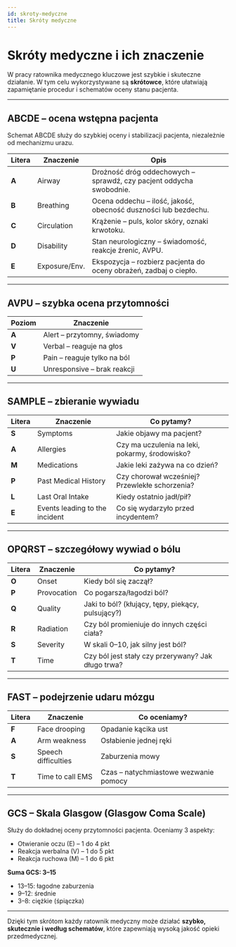 ```yaml
---
id: skroty-medyczne
title: Skróty medyczne
---
```


# Skróty medyczne i ich znaczenie

W pracy ratownika medycznego kluczowe jest szybkie i skuteczne działanie. W tym celu wykorzystywane są **skrótowce**, które ułatwiają zapamiętanie procedur i schematów oceny stanu pacjenta.

---

## ABCDE – ocena wstępna pacjenta

Schemat ABCDE służy do szybkiej oceny i stabilizacji pacjenta, niezależnie od mechanizmu urazu.

| Litera | Znaczenie        | Opis                                                                 |
|--------|------------------|----------------------------------------------------------------------|
| **A**  | Airway           | Drożność dróg oddechowych – sprawdź, czy pacjent oddycha swobodnie. |
| **B**  | Breathing        | Ocena oddechu – ilość, jakość, obecność duszności lub bezdechu.     |
| **C**  | Circulation      | Krążenie – puls, kolor skóry, oznaki krwotoku.                      |
| **D**  | Disability       | Stan neurologiczny – świadomość, reakcje źrenic, AVPU.               |
| **E**  | Exposure/Env.    | Ekspozycja – rozbierz pacjenta do oceny obrażeń, zadbaj o ciepło.    |

---

## AVPU – szybka ocena przytomności

| Poziom  | Znaczenie                         |
|--------|-----------------------------------|
| **A**  | Alert – przytomny, świadomy       |
| **V**  | Verbal – reaguje na głos          |
| **P**  | Pain – reaguje tylko na ból       |
| **U**  | Unresponsive – brak reakcji       |

---

## SAMPLE – zbieranie wywiadu

| Litera | Znaczenie                      | Co pytamy?                                              |
|--------|--------------------------------|---------------------------------------------------------|
| **S**  | Symptoms                       | Jakie objawy ma pacjent?                               |
| **A**  | Allergies                      | Czy ma uczulenia na leki, pokarmy, środowisko?         |
| **M**  | Medications                    | Jakie leki zażywa na co dzień?                         |
| **P**  | Past Medical History           | Czy chorował wcześniej? Przewlekłe schorzenia?         |
| **L**  | Last Oral Intake               | Kiedy ostatnio jadł/pił?                               |
| **E**  | Events leading to the incident | Co się wydarzyło przed incydentem?                     |

---

## OPQRST – szczegółowy wywiad o bólu

| Litera | Znaczenie          | Co pytamy?                                                    |
|--------|--------------------|----------------------------------------------------------------|
| **O**  | Onset              | Kiedy ból się zaczął?                                          |
| **P**  | Provocation        | Co pogarsza/łagodzi ból?                                       |
| **Q**  | Quality            | Jaki to ból? (kłujący, tępy, piekący, pulsujący?)              |
| **R**  | Radiation          | Czy ból promieniuje do innych części ciała?                   |
| **S**  | Severity           | W skali 0–10, jak silny jest ból?                             |
| **T**  | Time               | Czy ból jest stały czy przerywany? Jak długo trwa?            |

---

## FAST – podejrzenie udaru mózgu

| Litera | Znaczenie             | Co oceniamy?                            |
|--------|-----------------------|-----------------------------------------|
| **F**  | Face drooping         | Opadanie kącika ust                     |
| **A**  | Arm weakness          | Osłabienie jednej ręki                  |
| **S**  | Speech difficulties   | Zaburzenia mowy                         |
| **T**  | Time to call EMS      | Czas – natychmiastowe wezwanie pomocy  |

---

## GCS – Skala Glasgow (Glasgow Coma Scale)

Służy do dokładnej oceny przytomności pacjenta. Oceniamy 3 aspekty:

- Otwieranie oczu (E) – 1 do 4 pkt
- Reakcja werbalna (V) – 1 do 5 pkt
- Reakcja ruchowa (M) – 1 do 6 pkt

**Suma GCS: 3–15**
- 13–15: łagodne zaburzenia
- 9–12: średnie
- 3–8: ciężkie (śpiączka)

---

Dzięki tym skrótom każdy ratownik medyczny może działać **szybko, skutecznie i według schematów**, które zapewniają wysoką jakość opieki przedmedycznej.


